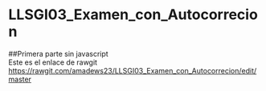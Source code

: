 # LLSGI03_Examen_con_Autocorrecion
  
  ##Primera parte sin javascript  
  Este es el enlace de rawgit 
https://rawgit.com/amadews23/LLSGI03_Examen_con_Autocorrecion/edit/master
